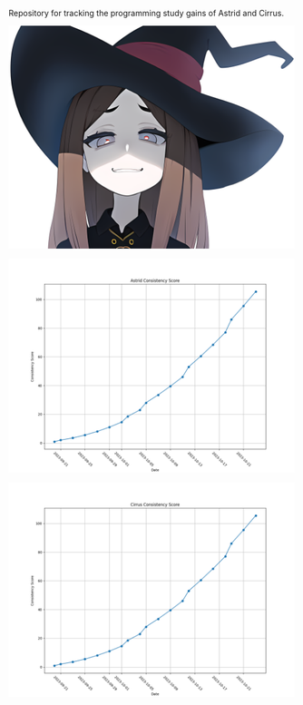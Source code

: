 Repository for tracking the programming study gains of Astrid and Cirrus.

![Astrid.png](Astrid.png)

![astrid_score_plot.png](astrid_score_plot.png)

![cirrus_score_plot.png](cirrus_score_plot.png)

